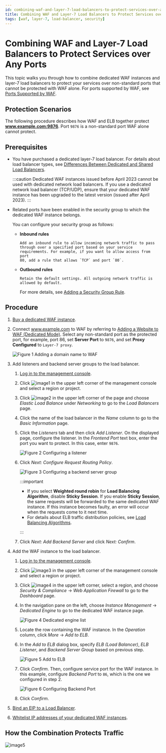 ```yaml
---
id: combining-waf-and-layer-7-load-balancers-to-protect-services-over-any-ports
title: Combining WAF and Layer-7 Load Balancers to Protect Services over Any Ports
tags: [waf, layer-7, load-balancer, security]
---
```



# Combining WAF and Layer-7 Load Balancers to Protect Services over Any Ports

This topic walks you through how to combine dedicated WAF instances and
layer-7 load balancers to protect your services over non-standard ports
that cannot be protected with WAF alone. For ports supported by WAF, see
[Ports Supported by
WAF](https://support.huaweicloud.com/intl/en-us/usermanual-waf/waf_01_1249.html).

## Protection Scenarios

The following procedure describes how WAF and ELB together protect
**www.example.com:9876**. Port `9876` is a non-standard port WAF alone
cannot protect.

## Prerequisites

- You have purchased a dedicated layer-7 load balancer. For details
    about load balancer types, see [Differences Between Dedicated and
    Shared Load
    Balancers](https://support.huaweicloud.com/intl/en-us/productdesc-elb/elb_pro_0004.html).

    :::caution
    Dedicated WAF instances issued before April 2023 cannot be used with
    dedicated network load balancers. If you use a dedicated network
    load balancer (TCP/UDP), ensure that your dedicated WAF instance has
    been upgraded to the latest version (issued after April 2023).
    :::

- Related ports have been enabled in the security group to which the
    dedicated WAF instance belongs.

    You can configure your security group as follows:

  - **Inbound rules**

        Add an inbound rule to allow incoming network traffic to pass
        through over a specified port based on your service
        requirements. For example, if you want to allow access from port
        80, add a rule that allows `TCP` and port `80`.

  - **Outbound rules**

        Retain the default settings. All outgoing network traffic is
        allowed by default.

    For more details, see [Adding a Security Group
    Rule](https://support.huaweicloud.com/intl/en-us/usermanual-vpc/en-us_topic_0030969470.html).

## Procedure

1. [Buy a dedicated WAF instance](https://support.huaweicloud.com/intl/en-us/usermanual-waf/waf_01_0248.html).

2. Connect www.example.com to WAF by referring to [Adding a Website to
    WAF (Dedicated
    Mode)](https://support.huaweicloud.com/intl/en-us/usermanual-waf/waf_01_0250.html).
    Select any non-standard port as the protected port, for example,
    port 86, set **Server Port** to `9876`, and set **Proxy
    Configured** to `Layer-7 proxy`.

    ![**Figure 1** Adding a domain name to
    WAF](/_static/images/en-us_image_0000001764480001.png)

3. Add listeners and backend server groups to the load balancer.

    1. [Log in to the management
        console](https://console-intl.huaweicloud.com/?locale=en-us).

    2. Click
        ![image1](/_static/images/en-us_image_0000001420363093.jpg) in
        the upper left corner of the management console and select a
        region or project.

    3. Click
        ![image2](/_static/images/en-us_image_0000001369643058.png) in
        the upper left corner of the page and choose *Elastic Load
        Balance* under *Networking* to go to the *Load Balancers*
        page.

    4. Click the name of the load balancer in the *Name* column to go
        to the *Basic Information* page.

    5. Click the *Listeners* tab and then click *Add Listener*. On
        the displayed page, configure the listener. In the *Frontend
        Port* text box, enter the port you want to protect. In this
        case, enter `9876`.

        ![**Figure 2** Configuring a
        listener](/_static/images/en-us_image_0000001369483086.png)

    6. Click *Next: Configure Request Routing Policy*.

        ![**Figure 3** Configuring a backend server
        group](/_static/images/en-us_image_0000001423609253.png)

        :::important

        - If you select **Weighted round robin** for **Load Balancing
            Algorithm**, disable **Sticky Session**. If you enable
            **Sticky Session**, the same requests will be forwarded to
            the same dedicated WAF instance. If this instance becomes
            faulty, an error will occur when the requests come to it
            next time.
        - For details about ELB traffic distribution policies, see
            [Load Balancing
            Algorithms](https://support.huaweicloud.com/intl/en-us/usermanual-elb/elb_ug_jt_0003.html).

        :::

    7. Click *Next: Add Backend Server* and click *Next: Confirm*.

4. Add the WAF instance to the load balancer.

    1. [Log in to the management
        console](https://console-intl.huaweicloud.com/?locale=en-us).

    2. Click
        ![image3](/_static/images/en-us_image_0000001420502081.jpg) in
        the upper left corner of the management console and select a
        region or project.

    3. Click
        ![image4](/_static/images/en-us_image_0000001369661940.png) in
        the upper left corner, select a region, and choose *Security &
        Compliance* -> *Web Application Firewall* to go to the
        *Dashboard* page.

    4. In the navigation pane on the left, choose *Instance
        Management* -> *Dedicated Engine* to go to the dedicated WAF
        instance page.

        ![**Figure 4** Dedicated engine
        list](/_static/images/en-us_image_0000001369501992.png)

    5. Locate the row containing the WAF instance. In the *Operation*
        column, click *More* -> *Add to ELB*.

    6. In the *Add to ELB* dialog box, specify *ELB (Load
        Balancer)*, *ELB Listener*, and *Backend Server Group*
        based on previous step.

        ![**Figure 5** Add to
        ELB](/_static/images/en-us_image_0000001369683888.png)

    7. Click *Confirm*. Then, configure service port for the WAF
        instance. In this example, configure *Backend Port* to `86`,
        which is the one we configured in step 2.

        ![**Figure 6** Configuring Backend
        Port](/_static/images/en-us_image_0000001369344100.png)

    8. Click *Confirm*.

5. [Bind an EIP to a Load
    Balancer](https://support.huaweicloud.com/intl/en-us/usermanual-waf/waf_01_0252.html).

6. [Whitelist IP addresses of your dedicated WAF
    instances](https://support.huaweicloud.com/intl/en-us/usermanual-waf/waf_01_0343.html).

## How the Combination Protects Traffic

![image5](/_static/images/en-us_image_0000001764240765.png)